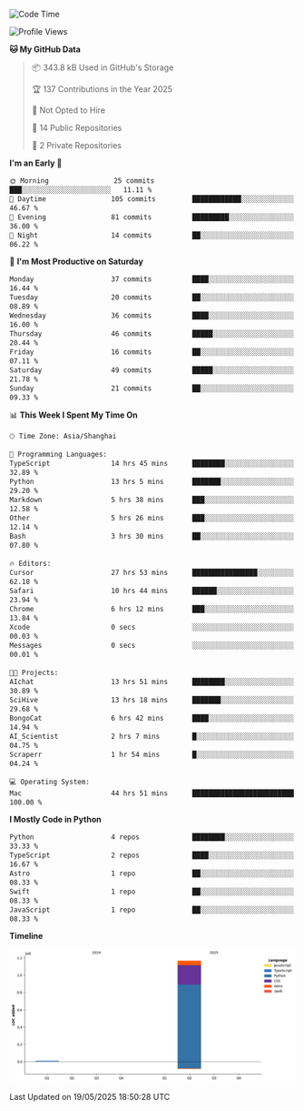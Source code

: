 <!--
**PascalDai/PascalDai** is a ✨ _special_ ✨ repository because its `README.md` (this file) appears on your GitHub profile.

Here are some ideas to get you started:

- 🔭 I’m currently working on ...
- 🌱 I’m currently learning ...
- 👯 I’m looking to collaborate on ...
- 🤔 I’m looking for help with ...
- 💬 Ask me about ...
- 📫 How to reach me: ...
- 😄 Pronouns: ...
- ⚡ Fun fact: ...
-->

<!--START_SECTION:waka-->
![Code Time](http://img.shields.io/badge/Code%20Time-1%2C107%20hrs%2033%20mins-blue)

![Profile Views](http://img.shields.io/badge/Profile%20Views-1-blue)

**🐱 My GitHub Data** 

> 📦 343.8 kB Used in GitHub's Storage 
 > 
> 🏆 137 Contributions in the Year 2025
 > 
> 🚫 Not Opted to Hire
 > 
> 📜 14 Public Repositories 
 > 
> 🔑 2 Private Repositories 
 > 
**I'm an Early 🐤** 

```text
🌞 Morning                25 commits          ███░░░░░░░░░░░░░░░░░░░░░░   11.11 % 
🌆 Daytime                105 commits         ████████████░░░░░░░░░░░░░   46.67 % 
🌃 Evening                81 commits          █████████░░░░░░░░░░░░░░░░   36.00 % 
🌙 Night                  14 commits          ██░░░░░░░░░░░░░░░░░░░░░░░   06.22 % 
```
📅 **I'm Most Productive on Saturday** 

```text
Monday                   37 commits          ████░░░░░░░░░░░░░░░░░░░░░   16.44 % 
Tuesday                  20 commits          ██░░░░░░░░░░░░░░░░░░░░░░░   08.89 % 
Wednesday                36 commits          ████░░░░░░░░░░░░░░░░░░░░░   16.00 % 
Thursday                 46 commits          █████░░░░░░░░░░░░░░░░░░░░   20.44 % 
Friday                   16 commits          ██░░░░░░░░░░░░░░░░░░░░░░░   07.11 % 
Saturday                 49 commits          █████░░░░░░░░░░░░░░░░░░░░   21.78 % 
Sunday                   21 commits          ██░░░░░░░░░░░░░░░░░░░░░░░   09.33 % 
```


📊 **This Week I Spent My Time On** 

```text
🕑︎ Time Zone: Asia/Shanghai

💬 Programming Languages: 
TypeScript               14 hrs 45 mins      ████████░░░░░░░░░░░░░░░░░   32.89 % 
Python                   13 hrs 5 mins       ███████░░░░░░░░░░░░░░░░░░   29.20 % 
Markdown                 5 hrs 38 mins       ███░░░░░░░░░░░░░░░░░░░░░░   12.58 % 
Other                    5 hrs 26 mins       ███░░░░░░░░░░░░░░░░░░░░░░   12.14 % 
Bash                     3 hrs 30 mins       ██░░░░░░░░░░░░░░░░░░░░░░░   07.80 % 

🔥 Editors: 
Cursor                   27 hrs 53 mins      ████████████████░░░░░░░░░   62.18 % 
Safari                   10 hrs 44 mins      ██████░░░░░░░░░░░░░░░░░░░   23.94 % 
Chrome                   6 hrs 12 mins       ███░░░░░░░░░░░░░░░░░░░░░░   13.84 % 
Xcode                    0 secs              ░░░░░░░░░░░░░░░░░░░░░░░░░   00.03 % 
Messages                 0 secs              ░░░░░░░░░░░░░░░░░░░░░░░░░   00.01 % 

🐱‍💻 Projects: 
AIchat                   13 hrs 51 mins      ████████░░░░░░░░░░░░░░░░░   30.89 % 
SciHive                  13 hrs 18 mins      ███████░░░░░░░░░░░░░░░░░░   29.68 % 
BongoCat                 6 hrs 42 mins       ████░░░░░░░░░░░░░░░░░░░░░   14.94 % 
AI_Scientist             2 hrs 7 mins        █░░░░░░░░░░░░░░░░░░░░░░░░   04.75 % 
Scraperr                 1 hr 54 mins        █░░░░░░░░░░░░░░░░░░░░░░░░   04.24 % 

💻 Operating System: 
Mac                      44 hrs 51 mins      █████████████████████████   100.00 % 
```

**I Mostly Code in Python** 

```text
Python                   4 repos             ████████░░░░░░░░░░░░░░░░░   33.33 % 
TypeScript               2 repos             ████░░░░░░░░░░░░░░░░░░░░░   16.67 % 
Astro                    1 repo              ██░░░░░░░░░░░░░░░░░░░░░░░   08.33 % 
Swift                    1 repo              ██░░░░░░░░░░░░░░░░░░░░░░░   08.33 % 
JavaScript               1 repo              ██░░░░░░░░░░░░░░░░░░░░░░░   08.33 % 
```



**Timeline**

![Lines of Code chart](https://raw.githubusercontent.com/PascalDai/PascalDai/main/assets/bar_graph.png)


 Last Updated on 19/05/2025 18:50:28 UTC
<!--END_SECTION:waka-->
